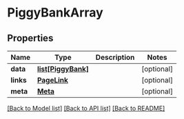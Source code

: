 # PiggyBankArray

## Properties
Name | Type | Description | Notes
------------ | ------------- | ------------- | -------------
**data** | [**list[PiggyBank]**](PiggyBank.md) |  | [optional] 
**links** | [**PageLink**](PageLink.md) |  | [optional] 
**meta** | [**Meta**](Meta.md) |  | [optional] 

[[Back to Model list]](../README.md#documentation-for-models) [[Back to API list]](../README.md#documentation-for-api-endpoints) [[Back to README]](../README.md)


